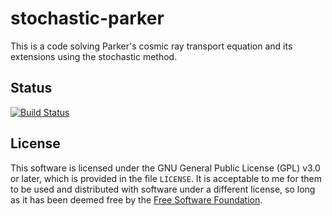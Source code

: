 stochastic-parker
================

This is a code solving Parker's cosmic ray transport equation and its extensions using the
stochastic method.

## Status
[![Build Status](https://app.travis-ci.com/xiaocanli/stochastic-parker.svg?branch=master)](https://app.travis-ci.com/github/xiaocanli/stochastic-parker)

## License

This software is licensed under the GNU General Public License (GPL)
v3.0 or later, which is provided in the file `LICENSE`. It is
acceptable to me for them to be used and distributed with software
under a different license, so long as it has been deemed free by the
[Free Software Foundation](https://www.gnu.org/licenses/license-list.html).
